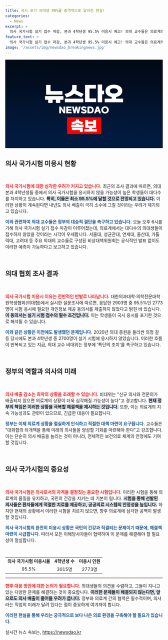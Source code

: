 ```yaml
---
title: 국시 포기 의대생 90%를 충격적으로 달라진 현실!
categories:
  - News
excerpt: >
  의사 국가시험 실기 접수 마감, 본과 4학년생 95.5% 미응시 예고! 의대 교수들은 의료계의 위기를 우려하며 정부의 전향적 결단을 촉구하고 있습니다. 내년도 의사 배출에 심각한 영향을 미칠 전망!
feature_text: >
  의사 국가시험 실기 접수 마감, 본과 4학년생 95.5% 미응시 예고! 의대 교수들은 의료계의 위기를 우려하며 정부의 전향적 결단을 촉구하고 있습니다. 내년도 의사 배출에 심각한 영향을 미칠 전망!
image: '/assets/img/newsdao_breakingnews.jpg'
---
```


<p><img src="/assets/img/newsdao_breakingnews.jpg" alt="ontimetimes 속보" /></p>

<h2 data-ke-size="size26">의사 국가시험 미응시 현황</h2>

<p data-ke-size="size16">&nbsp;</p>

<p><b><span style="color: #ee2323;">의사 국가시험에 대한 심각한 우려가 커지고 있습니다.</span></b> 최근의 조사 결과에 따르면, 의대 본과 4학년생들 중에서 의사 국가시험을 응시하지 않을 가능성이 높은 학생들이 대다수를 차지하고 있습니다. <b><span style="background-color: #21538527;">특히, 이들은 최소 95.5%에 달할 것으로 전망되고 있습니다.</span></b> 이러한 상황이 계속된다면 내년도 의사 배출이 극히 소수에 그칠 것이라는 우려가 제기되고 있습니다. </p>

<p><b><span style="color: #1a5490;">이와 관련하여 의대 교수들은 정부의 대승적 결단을 촉구하고 있습니다.</span></b> 오늘 오후 6시를 기해 의사 국가시험 실기 접수 마감이 이루어졌는데, 의료계에서는 대다수의 의대생들이 접수하지 않았을 것이라는 시각이 우세합니다. 서울대, 성균관대, 연세대, 울산대, 가톨릭대, 고려대 등 주요 의대의 교수들로 구성된 비상대책위원회는 공식적인 발표 없이도 이러한 예측이 가능하다고 보고하고 있습니다.</p>

<p data-ke-size="size16">&nbsp;</p>

<h2 data-ke-size="size26">의대 협회 조사 결과</h2>

<p data-ke-size="size16">&nbsp;</p>

<p><b><span style="color: #ee2323;">의사 국가시험 미응시 이유는 전반적인 반발로 나타납니다.</span></b> 대한의과대학·의학전문대학원학생협회(의대협)에서 실시한 설문조사에 따르면, 응답한 2903명 중 95.5%인 2773명이 시험 응시에 필요한 개인정보 제공 동의서를 제출하지 않았다고 밝힌 바 있습니다. <b><span style="background-color: #21538527;">이 동의서는 실기 시험 접수의 필수 조건입니다.</span></b> 이는 학생들이 국시 응시를 포기한 것으로 해석될 수 있습니다.</p>

<p><b><span style="color: #1a5490;">이와 같은 상황은 이전에도 발생했던 문제입니다.</span></b> 2020년 의대 증원을 둘러싼 의정 갈등 당시에도 본과 4학년생 중 2700명이 실기 시험에 응시하지 않았습니다. 이러한 흐름이 반복되고 있는 지금, 의대 교수 비대위는 정부에 '특단의 조치'를 촉구하고 있습니다. </p>

<p data-ke-size="size16">&nbsp;</p>

<h2 data-ke-size="size26">정부의 역할과 의사의 미래</h2>

<p data-ke-size="size16">&nbsp;</p>

<p><b><span style="color: #ee2323;">의사 배출 감소는 최악의 상황을 초래할 수 있습니다.</span></b> 비대위는 "신규 의사와 전문의가 배출되지 않으면 의료계의 상황이 더욱 심각해질 가능성이 높다"고 경고합니다. <b><span style="background-color: #21538527;">현재 정부의 책임은 이러한 상황을 극복할 해결책을 제시하는 것입니다.</span></b> 또한, 이는 의료계의 지속 가능성과도 관련이 있으므로, 긴급한 대응이 필요합니다.</p>

<p><b><span style="color: #1a5490;">정부는 이제 의료계 상황을 절실하게 인식하고 적절한 대책 마련이 요구됩니다.</span></b> 교수들은 "대화합의 타개책을 통해 미래의 의사들을 양성할 기회를 마련해야 한다"고 강조합니다. 이는 단순히 의사 배출을 늘리는 것이 아니라, 전체적인 보건의료 체계의 안정에도 기여할 것입니다.</p>

<p data-ke-size="size16">&nbsp;</p>

<h2 data-ke-size="size26">의사 국가시험의 중요성</h2>

<p data-ke-size="size16">&nbsp;</p>

<p><b><span style="color: #ee2323;">의사 국가시험은 의사로서의 자격을 결정짓는 중요한 시험입니다.</span></b> 이러한 시험을 통해 의료계의 품질을 유지하고, 국민의 건강을 지키는 데 기본이 됩니다. <b><span style="background-color: #21538527;">시험을 통해 선발된 의사들은 환자들에게 적절한 치료를 제공하고, 공공의료 시스템의 안정성을 높입니다.</span></b> 하지만 현재의 상황에서 이러한 시험을 치르지 않으면, 향후 의료계에 심각한 공백이 발생할 것입니다.</p>

<p><b><span style="color: #1a5490;">의사 국가시험의 완전히 미응시 상황은 국민의 건강과 직결되는 문제이기 때문에, 해결책 마련이 시급합니다.</span></b> 따라서 모든 이해당사자들이 협력하여 이 문제를 해결해야 할 필요성이 절실합니다. </p>

<p data-ke-size="size16">&nbsp;</p>

<table style="width: 100%; border-collapse: collapse;">
    <tr>
        <td style="text-align: center; height: 17px;"><b>의사 국가시험 미응시율</b></td>
        <td style="text-align: center; height: 17px;"><b>4학년생 수</b></td>
        <td style="text-align: center; height: 17px;"><b>미응시 인원</b></td>
    </tr>
    <tr>
        <td style="text-align: center; height: 17px;">95.5%</td>
        <td style="text-align: center; height: 17px;">3015명</td>
        <td style="text-align: center; height: 17px;">2773명</td>
    </tr>
</table>

<hr>

<p><b><span style="color: #ee2323;">향후 대응 방안에 대한 논의가 필요합니다.</span></b> 의대생들의 의견을 수렴하고, 그들이 지니고 있는 다양한 문제를 해결하는 것이 중요합니다. <b><span style="background-color: #21538527;">이러한 문제들이 해결되지 않는다면, 앞으로도 의사 배출이 줄어들 우려가 큽니다.</span></b> 정부와 의료계 간의 협력은 필수적이며, 의사라는 직업의 미래가 달려 있다는 점이 중요하게 여겨져야 합니다. </p>

<p><b><span style="color: #1a5490;">이러한 현실을 통해 우리는 궁극적으로 보다 나은 의료 환경을 구축해야 할 필요가 있습니다.</span></b></p>
실시간 뉴스 속보는, <a href="https://newsdao.kr" rel="dofollow">https://newsdao.kr</a>


